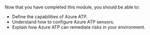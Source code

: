 Now that you have completed this module, you should be able to:

- Define the capabilities of Azure ATP.
- Understand how to configure Azure ATP sensors.
- Explain how Azure ATP can remediate risks in your environment.

